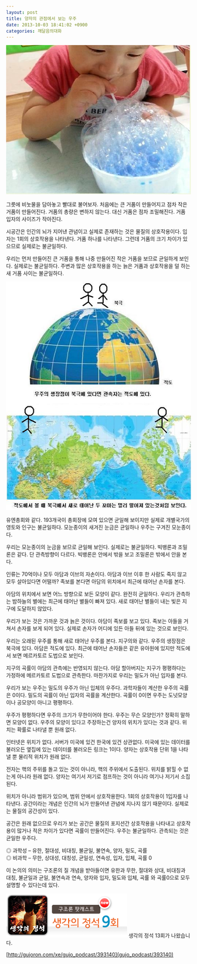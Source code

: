 ```yaml
---
layout: post
title: 양자의 관점에서 보는 우주
date: 2013-10-03 18:41:02 +0900
categories: 깨달음의대화
---
```

 <img alt="1a.JPG" src="files/attach/images/198/248/393/1a.JPG" width="507" height="407" />

  


그릇에 비눗물을 담아놓고 빨대로 불어보자. 처음에는 큰 거품이 만들어지고 점차 작은 거품이 만들어진다. 거품의 총량은 변하지 않는다. 대신 거품은 점차 조밀해진다. 거품 입자의 사이즈가 작아진다.

  


시공간은 인간의 뇌가 지어낸 관념이고 실제로 존재하는 것은 물질의 상호작용이다. 입자는 1회의 상호작용을 나타낸다. 거품 하나를 나타낸다. 그런데 거품의 크기 차이가 있으므로 실제로는 불균일하다.

  


우리는 먼저 만들어진 큰 거품을 통해 나중 만들어진 작은 거품을 보므로 균일하게 보인다. 실제로는 불균일하다. 주변과 많은 상호작용을 하는 늙은 거품과 상호작용을 덜 하는 새 거품 사이는 불균일하다.

  


  


<img alt="211.JPG" src="files/attach/images/198/248/393/211.JPG" width="542" height="622" />

유엔총회와 같다. 193개국이 총회장에 모여 있으면 균일해 보이지만 실제로 개별국가의 영토와 인구는 불균일하다. 모눈종이의 새겨진 눈금은 균일하나 우주는 구겨진 모눈종이다. 


  


우리는 모눈종이의 눈금을 보므로 균일해 보인다. 실제로는 불균일하다. 빅뱅론과 조밀론은 같다. 단 관측방향이 다르다. 빅뱅론은 안에서 밖을 보고 조밀론은 밖에서 안을 본다.


  


인류는 70억이나 모두 아담과 이브의 자손이다. 아담과 이브 이후 한 사람도 죽지 않고 모두 살아있다면 어떨까? 족보를 본다면 아담의 위치에서 최근에 태어난 손자를 본다. 


  


아담의 위치에서 보면 어느 방향으로 보든 모양이 같다. 완전히 균일하다. 우리가 관측하는 밤하늘의 별에는 최근에 태어난 별들이 빠져 있다. 새로 태어난 별들이 내는 빛은 지구에 도달하지 않았다.


  


우리가 보는 것은 가까운 것과 늙은 것이다. 아담이 족보를 보고 있다. 족보는 아들을 거쳐서 손자를 보게 되어 있다. 실제로 손자가 어디에 있든 아들 뒤에 있는 것으로 보인다. 


  


우리는 오래된 우주를 통해 새로 태어난 우주를 본다. 지구의와 같다. 우주의 생장점은 북극에 있다. 아담은 적도에 있다. 최근에 태어난 손자들은 같은 유아원에 있지만 적도에서 보면 메르카토르 도법으로 보인다.


  


지구의 곡률이 아담의 관측에는 반영되지 않는다. 아담 할아버지는 지구가 평평하다는 가정하에 메르카토르 도법으로 관측한다. 마찬가지로 우리는 밀도가 아닌 입자를 본다. 


  


우리가 보는 우주는 밀도의 우주가 아닌 입체의 우주다. 과학자들이 계산한 우주의 곡률은 0이다. 밀도의 곡률이 아닌 입자의 곡률을 계산한다. 곡률이 0이면 우주는 도넛모양이나 공모양이 아니고 평평하다. 


  


우주가 평평하다면 우주의 크기가 무한이어야 한다. 우주는 무슨 모양인가? 정확히 말하면 모양이 없다. 우주의 모양이 있다고 주장하는건 양자의 위치가 있다는 것과 같다. 위치는 확률로 나타낼 뿐 원래 없다. 


  


인터넷은 위치가 없다. 서버가 미국에 있건 한국에 있건 상관없다. 미국에 있는 데이터를 불러오든 옆집에 있는 데이터를 불러오든 링크는 1이다. 양자는 상호작용 단위 1을 나타낼 뿐 물리적 위치가 원래 없다.


  


전자는 핵의 주위를 돌고 있는 것이 아니라, 핵의 주위에서 도출된다. 위치를 밝힐 수 없는게 아니라 원래 없다. 양자는 여기서 저기로 점프하는 것이 아니라 여기나 저기서 소집된다. 


  


위치가 아니라 범위가 있으며, 범위 안에서 상호작용한다. 1회의 상호작용이 1입자를 나타낸다. 공간이라는 개념은 인간의 뇌가 만들어낸 관념에 지나지 않기 때문이다. 실제로는 물질의 공간성이 있다. 


  


공간은 원래 없으므로 우리가 보는 공간은 물질의 포지션간 상호작용을 나타내고 상호작용이 많거나 적은 차이가 있다면 곡률이 만들어진다. 우주는 불균일하다. 관측되는 것은 균일한 우주다. 


  


◎ 과학성 – 유한, 절대성, 비대칭, 불균일, 불연속, 양자, 밀도, 곡률     
◎ 비과학 – 무한, 상대성, 대칭성, 균일성, 연속성, 입자, 입체, 곡률 0 


  


이 논의의 의미는 구조론의 질 개념을 받아들이면 유한과 무한, 절대와 상대, 비대칭과 대칭, 불균일과 균일, 불연속과 연속, 양자와 입자, 밀도와 입체, 곡률 와 곡률0으로 모두 설명할 수 있다는데 있다.



 <img alt="pod1.png" src="files/attach/images/198/248/393/pod1.png" width="330" height="120" /> 생각의 정석 13회가 나왔습니다.


  


[http://gujoron.com/xe/gujo_podcast/393140](gujo_podcast/393140)
